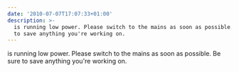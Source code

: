 ```yaml
---
date: '2010-07-07T17:07:33+01:00'
description: >-
  is running low power. Please switch to the mains as soon as possible. Be sure
  to save anything you're working on.
---
```

is running low power. Please switch to the mains as soon as possible. Be sure to save anything you're working on.
